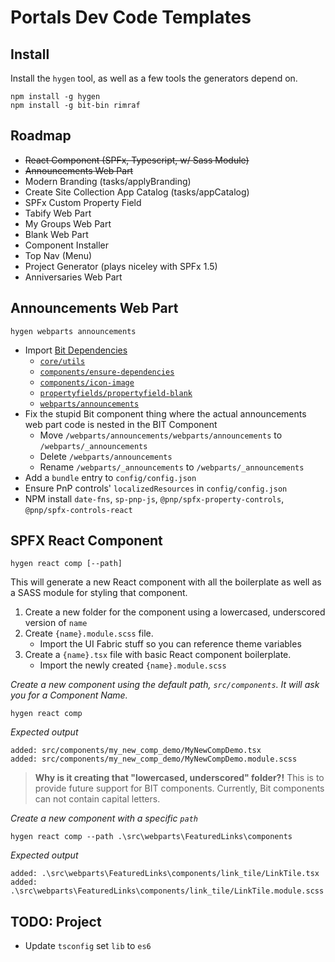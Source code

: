 # Portals Dev Code Templates
## Install 
Install the `hygen` tool, as well as a few tools the generators depend on.
```
npm install -g hygen
npm install -g bit-bin rimraf
```

## Roadmap
- ~~React Component (SPFx, Typescript, w/ Sass Module)~~
- ~~Announcements Web Part~~
- Modern Branding (tasks/applyBranding)
- Create Site Collection App Catalog (tasks/appCatalog)
- SPFx Custom Property Field
- Tabify Web Part
- My Groups Web Part
- Blank Web Part
- Component Installer
- Top Nav (Menu)
- Project Generator (plays niceley with SPFx 1.5)
- Anniversaries Web Part

## Announcements Web Part
```
hygen webparts announcements
```

- Import [Bit Dependencies](https://bitsrc.io/droopytersen/portalsdev)
    - [`core/utils`](https://bitsrc.io/droopytersen/portalsdev/core/utils/code)
    - [`components/ensure-dependencies`](https://bitsrc.io/droopytersen/portalsdev/components/ensure-dependencies/code)
    - [`components/icon-image`](https://bitsrc.io/droopytersen/portalsdev/components/icon-image/code)
    - [`propertyfields/propertyfield-blank`](https://bitsrc.io/droopytersen/portalsdev/propertyfields/propertyfield-blank/code)
    - [`webparts/announcements`](https://bitsrc.io/droopytersen/portalsdev/webparts/announcements/code)
- Fix the stupid Bit component thing where the actual announcements web part code is nested in the BIT Component
    - Move `/webparts/announcements/webparts/announcements` to `/webparts/_announcements`
    - Delete `/webparts/announcements`
    - Rename `/webparts/_announcements` to `/webparts/_announcements`
- Add a `bundle` entry to `config/config.json`
- Ensure PnP controls' `localizedResources` in `config/config.json`
- NPM install `date-fns`, `sp-pnp-js`, `@pnp/spfx-property-controls`, `@pnp/spfx-controls-react`

## SPFX React Component
```
hygen react comp [--path]
```
This will generate a new React component with all the boilerplate as well as a SASS module for styling that component.

1. Create a new folder for the component using a lowercased, underscored version of `name`
2. Create `{name}.module.scss` file.
    - Import the UI Fabric stuff so you can reference theme variables
3. Create a `{name}.tsx` file with basic React component boilerplate.
    - Import the newly created `{name}.module.scss`

*Create a new component using the default path, `src/components`. It will ask you for a Component Name.*

```
hygen react comp
```
*Expected output*
```
added: src/components/my_new_comp_demo/MyNewCompDemo.tsx
added: src/components/my_new_comp_demo/MyNewCompDemo.module.scss
```
> **Why is it creating that "lowercased, underscored" folder?!** 
> This is to provide future support for BIT components. Currently, Bit components can not contain capital letters.

*Create a new component with a specific `path`*
```
hygen react comp --path .\src\webparts\FeaturedLinks\components
```
*Expected output*
```
added: .\src\webparts\FeaturedLinks\components/link_tile/LinkTile.tsx
added: .\src\webparts\FeaturedLinks\components/link_tile/LinkTile.module.scss
```

## TODO: Project
- Update `tsconfig` set `lib` to `es6`
